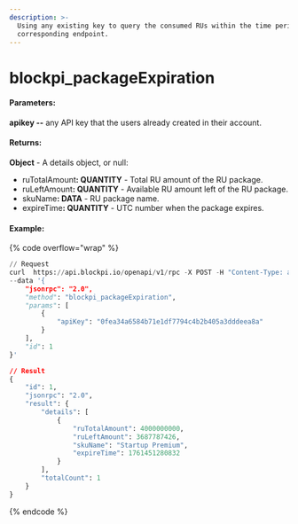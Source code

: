 ```yaml
---
description: >-
  Using any existing key to query the consumed RUs within the time period for
  corresponding endpoint.
---
```


# blockpi\_packageExpiration

#### **Parameters:**

**apikey --** any API key that the users already created in their account.

#### **Returns:**

**Object** - A details object, or null:

* ruTotalAmoun&#x74;**: QUANTITY**  - Total RU amount of the RU package.
* ruLeftAmoun&#x74;**: QUANTITY** - Available RU amount left of the RU package.
* skuNam&#x65;**: DATA** - RU package name.
* expireTim&#x65;**: QUANTITY** - UTC number when the package expires.

#### Example:

{% code overflow="wrap" %}
```python
// Request
curl  https://api.blockpi.io/openapi/v1/rpc -X POST -H "Content-Type: application/json" 
--data '{
    "jsonrpc": "2.0",
    "method": "blockpi_packageExpiration",
    "params": [
        {
            "apiKey": "0fea34a6584b71e1df7794c4b2b405a3dddeea8a"
        }
    ],
    "id": 1
}'

// Result
{
    "id": 1,
    "jsonrpc": "2.0",
    "result": {
        "details": [
            {
                "ruTotalAmount": 4000000000,
                "ruLeftAmount": 3687787426,
                "skuName": "Startup Premium",
                "expireTime": 1761451280832
            }
        ],
        "totalCount": 1
    }
}
```
{% endcode %}
